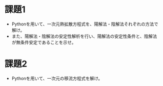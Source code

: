 # 課題1
- Pythonを用いて、一次元熱拡散方程式を、陽解法・陰解法それぞれの方法で解け。
- また、陽解法・陰解法の安定性解析を行い、陽解法の安定性条件と、陰解法が無条件安定であることを示せ。

# 課題2
- Pythonを用いて、一次元の移流方程式を解け。